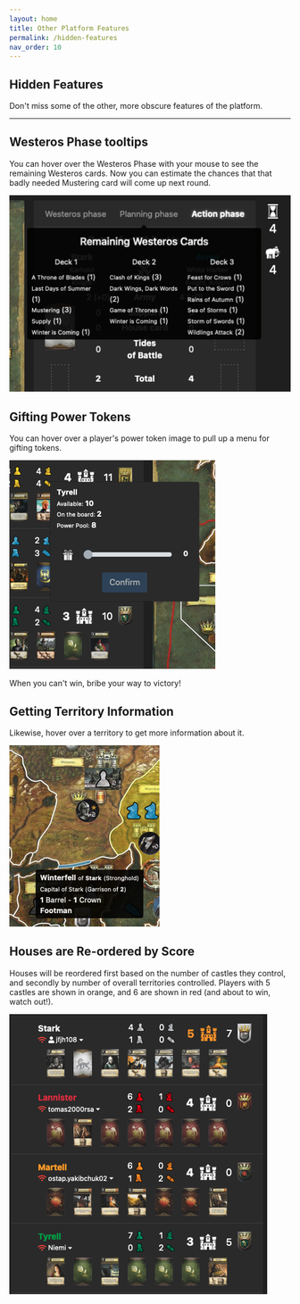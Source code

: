 ```yaml
---
layout: home
title: Other Platform Features
permalink: /hidden-features
nav_order: 10
---
```


## Hidden Features
Don't miss some of the other, more obscure features of the platform.

---

## Westeros Phase tooltips

You can hover over the Westeros Phase with your mouse to see the remaining Westeros cards. Now you can estimate the chances that that badly needed Mustering card will come up next round.

![Map](/assets/img/westeros_tooltips.png)


## Gifting Power Tokens

You can hover over a player's power token image to pull up a menu for gifting tokens.

![Map](/assets/img/gifting.png)

When you can't win, bribe your way to victory!

## Getting Territory Information

Likewise, hover over a territory to get more information about it.

![Map](/assets/img/region.png)

## Houses are Re-ordered by Score

Houses will be reordered first based on the number of castles they control, and secondly by number of overall territories controlled. Players with 5 castles are shown in orange, and 6 are shown in red (and about to win, watch out!).

![Map](/assets/img/house_order.png)